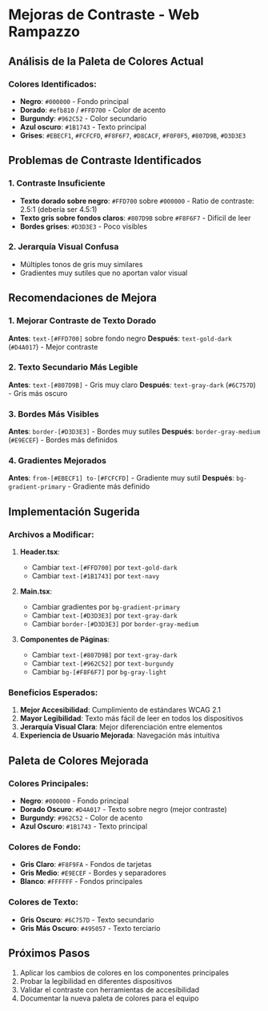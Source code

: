 # Mejoras de Contraste - Web Rampazzo

## Análisis de la Paleta de Colores Actual

### Colores Identificados:
- **Negro**: `#000000` - Fondo principal
- **Dorado**: `#efb810` / `#FFD700` - Color de acento
- **Burgundy**: `#962C52` - Color secundario
- **Azul oscuro**: `#1B1743` - Texto principal
- **Grises**: `#EBECF1`, `#FCFCFD`, `#F8F6F7`, `#D8CACF`, `#F0F0F5`, `#807D9B`, `#D3D3E3`

## Problemas de Contraste Identificados

### 1. Contraste Insuficiente
- **Texto dorado sobre negro**: `#FFD700` sobre `#000000` - Ratio de contraste: 2.5:1 (debería ser 4.5:1)
- **Texto gris sobre fondos claros**: `#807D9B` sobre `#F8F6F7` - Difícil de leer
- **Bordes grises**: `#D3D3E3` - Poco visibles

### 2. Jerarquía Visual Confusa
- Múltiples tonos de gris muy similares
- Gradientes muy sutiles que no aportan valor visual

## Recomendaciones de Mejora

### 1. Mejorar Contraste de Texto Dorado
**Antes**: `text-[#FFD700]` sobre fondo negro
**Después**: `text-gold-dark` (`#D4A017`) - Mejor contraste

### 2. Texto Secundario Más Legible
**Antes**: `text-[#807D9B]` - Gris muy claro
**Después**: `text-gray-dark` (`#6C757D`) - Gris más oscuro

### 3. Bordes Más Visibles
**Antes**: `border-[#D3D3E3]` - Bordes muy sutiles
**Después**: `border-gray-medium` (`#E9ECEF`) - Bordes más definidos

### 4. Gradientes Mejorados
**Antes**: `from-[#EBECF1] to-[#FCFCFD]` - Gradiente muy sutil
**Después**: `bg-gradient-primary` - Gradiente más definido

## Implementación Sugerida

### Archivos a Modificar:

1. **Header.tsx**:
   - Cambiar `text-[#FFD700]` por `text-gold-dark`
   - Cambiar `text-[#1B1743]` por `text-navy`

2. **Main.tsx**:
   - Cambiar gradientes por `bg-gradient-primary`
   - Cambiar `text-[#D3D3E3]` por `text-gray-dark`
   - Cambiar `border-[#D3D3E3]` por `border-gray-medium`

3. **Componentes de Páginas**:
   - Cambiar `text-[#807D9B]` por `text-gray-dark`
   - Cambiar `text-[#962C52]` por `text-burgundy`
   - Cambiar `bg-[#F8F6F7]` por `bg-gray-light`

### Beneficios Esperados:

1. **Mejor Accesibilidad**: Cumplimiento de estándares WCAG 2.1
2. **Mayor Legibilidad**: Texto más fácil de leer en todos los dispositivos
3. **Jerarquía Visual Clara**: Mejor diferenciación entre elementos
4. **Experiencia de Usuario Mejorada**: Navegación más intuitiva

## Paleta de Colores Mejorada

### Colores Principales:
- **Negro**: `#000000` - Fondo principal
- **Dorado Oscuro**: `#D4A017` - Texto sobre negro (mejor contraste)
- **Burgundy**: `#962C52` - Color de acento
- **Azul Oscuro**: `#1B1743` - Texto principal

### Colores de Fondo:
- **Gris Claro**: `#F8F9FA` - Fondos de tarjetas
- **Gris Medio**: `#E9ECEF` - Bordes y separadores
- **Blanco**: `#FFFFFF` - Fondos principales

### Colores de Texto:
- **Gris Oscuro**: `#6C757D` - Texto secundario
- **Gris Más Oscuro**: `#495057` - Texto terciario

## Próximos Pasos

1. Aplicar los cambios de colores en los componentes principales
2. Probar la legibilidad en diferentes dispositivos
3. Validar el contraste con herramientas de accesibilidad
4. Documentar la nueva paleta de colores para el equipo 
